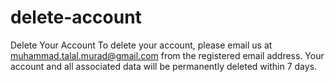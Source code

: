 # delete-account
<!-- delete-account.html -->
Delete Your Account
To delete your account, please email us at muhammad.talal.murad@gmail.com from the registered email address.
Your account and all associated data will be permanently deleted within 7 days.

